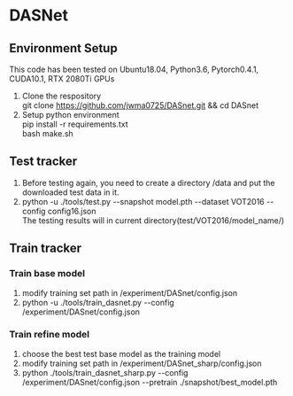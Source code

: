 # DASNet

## Environment Setup
This code has been tested on Ubuntu18.04, Python3.6, Pytorch0.4.1, CUDA10.1, RTX 2080Ti GPUs
1. Clone the respository  
  git clone https://github.com/jwma0725/DASnet.git && cd DASnet
2. Setup python environment  
  pip install -r requirements.txt  
  bash make.sh  

## Test tracker
1. Before testing again, you need to create a directory /data and put the downloaded test data in it.  
2. python -u ./tools/test.py --snapshot model.pth --dataset VOT2016 --config config16.json  
The testing results will in current directory(test/VOT2016/model_name/)

## Train tracker
### Train base model
1. modify training set path in /experiment/DASnet/config.json
2. python -u ./tools/train_dasnet.py --config /experiment/DASnet/config.json  

### Train refine model
1. choose the best test base model as the training model
2. modify training set path in /experiment/DASnet_sharp/config.json
3. python ./tools/train_dasnet_sharp.py --config /experiment/DASnet/config.json --pretrain ./snapshot/best_model.pth
